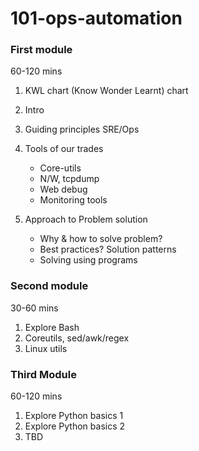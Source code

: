 # 101-ops-automation


### First module
60-120 mins

1. KWL chart (Know Wonder Learnt) chart
2. Intro
3. Guiding principles SRE/Ops
4. Tools of our trades
    - Core-utils
    - N/W, tcpdump
    - Web debug
    - Monitoring tools

5. Approach to Problem solution
    - Why & how to solve problem?
    - Best practices? Solution patterns
    - Solving using programs
    

### Second module
30-60 mins

1. Explore Bash 
2. Coreutils, sed/awk/regex
3. Linux utils


### Third Module
60-120 mins

1. Explore Python basics 1
2. Explore Python basics 2
3. TBD
